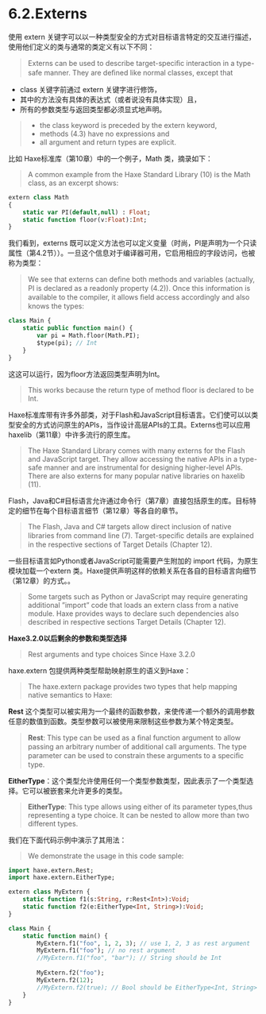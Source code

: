 # 6.2.Externs

使用 extern 关键字可以以一种类型安全的方式对目标语言特定的交互进行描述，使用他们定义的类与通常的类定义有以下不同：

> Externs can be used to describe target-speciﬁc interaction in a type-safe manner. They are deﬁned like normal classes, except that

-  class 关键字前通过 extern 关键字进行修饰，
- 其中的方法没有具体的表达式（或者说没有具体实现）且，
- 所有的参数类型与返回类型都必须显式地声明。

> - the class keyword is preceded by the extern keyword,
> - methods (4.3) have no expressions and
> - all argument and return types are explicit.

比如 Haxe标准库（第10章）中的一个例子，Math 类，摘录如下：

> A common example from the Haxe Standard Library (10) is the Math class, as an excerpt shows:

```haxe
extern class Math 
{  
    static var PI(default,null) : Float; 
    static function floor(v:Float):Int;
}
```

我们看到，externs 既可以定义方法也可以定义变量（时尚，PI是声明为一个只读属性（第4.2节））。一旦这个信息对于编译器可用，它启用相应的字段访问，也被称为类型：

> We see that externs can deﬁne both methods and variables (actually, PI is declared as a readonly property (4.2)). Once this information is available to the compiler, it allows ﬁeld access accordingly and also knows the types:

```haxe
class Main { 
    static public function main() { 
        var pi = Math.floor(Math.PI); 
        $type(pi); // Int 
    } 
} 
```

这这可以运行，因为floor方法返回类型声明为Int。

> This works because the return type of method floor is declared to be Int.

Haxe标准库带有许多外部类，对于Flash和JavaScript目标语言。它们使可以以类型安全的方式访问原生的APIs，当作设计高层APIs的工具。Externs也可以应用haxelib（第11章）中许多流行的原生库。

> The Haxe Standard Library comes with many externs for the Flash and JavaScript target. They allow accessing the native APIs in a type-safe manner and are instrumental for designing higher-level APIs. There are also externs for many popular native libraries on haxelib (11).

Flash，Java和C#目标语言允许通过命令行（第7章）直接包括原生的库。目标特定的细节在每个目标语言细节（第12章）等各自的章节。

> The Flash, Java and C# targets allow direct inclusion of native libraries from command line (7). Target-speciﬁc details are explained in the respective sections of Target Details (Chapter 12).

一些目标语言如Python或者JavaScript可能需要产生附加的 import 代码，为原生模块加载一个extern 类。Haxe提供声明这样的依赖关系在各自的目标语言向细节（第12章）的方式。。

> Some targets such as Python or JavaScript may require generating additional ”import” code that loads an extern class from a native module. Haxe provides ways to declare such dependencies also described in respective sections Target Details (Chapter 12).

**Haxe3.2.0以后剩余的参数和类型选择**

> Rest arguments and type choices Since Haxe 3.2.0

haxe.extern 包提供两种类型帮助映射原生的语义到Haxe：

> The haxe.extern package provides two types that help mapping native semantics to Haxe:

**Rest** 这个类型可以被实用为一个最终的函数参数，来使传递一个额外的调用参数任意的数值到函数。类型参数可以被使用来限制这些参数为某个特定类型。

> **Rest**: This type can be used as a ﬁnal function argument to allow passing an arbitrary number of additional call arguments. The type parameter can be used to constrain these arguments to a speciﬁc type.

**EitherType**：这个类型允许使用任何一个类型参数类型，因此表示了一个类型选择。它可以被嵌套来允许更多的类型。

> **EitherType**: This type allows using either of its parameter types,thus representing a type choice. It can be nested to allow more than two different types.

我们在下面代码示例中演示了其用法：

> We demonstrate the usage in this code sample:

```haxe
import haxe.extern.Rest; 
import haxe.extern.EitherType; 

extern class MyExtern { 
    static function f1(s:String, r:Rest<Int>):Void; 
    static function f2(e:EitherType<Int, String>):Void;
} 

class Main { 
    static function main() { 
        MyExtern.f1("foo", 1, 2, 3); // use 1, 2, 3 as rest argument 
        MyExtern.f1("foo"); // no rest argument 
        //MyExtern.f1("foo", "bar"); // String should be Int 
        
        MyExtern.f2("foo"); 
        MyExtern.f2(12); 
        //MyExtern.f2(true); // Bool should be EitherType<Int, String> 
    } 
}
```

